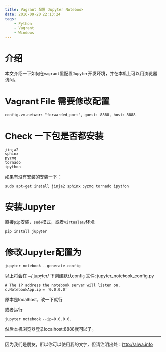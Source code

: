 ```yaml
---
title: Vagrant 配置 Jupyter Notebook
date: 2016-09-20 22:13:24
tags:
    - Python
    - Vagrant
    - Windows
---
```



# 介绍
本文介绍一下如何在`vagrant`里配置`Jupyter`开发环境，并在本机上可以用浏览器访问。

<!--more-->
# Vagrant File 需要修改配置
```
config.vm.network "forwarded_port", guest: 8888, host: 8888
```

# Check 一下包是否都安装
```
jinja2
sphinx
pyzmq
tornado
ipython
```
如果有没有安装的安装一下：
```
sudo apt-get install jinja2 sphinx pyzmq tornado ipython
```

# 安装Jupyter
直接`pip`安装，`sudo`模式，或者`virtualenv`环境
```
pip install jupyter
```
# 修改Jupyter配置为
```
jupyter notebook --generate-config
```
以上将会在 ~/.jupyter/ 下创建默认config 文件: jupyter_notebook_config.py
```
# The IP address the notebook server will listen on.
c.NotebookApp.ip = '0.0.0.0'
```

原本是localhost，改一下就行

或者运行
```
jupyter notebook --ip=0.0.0.0.
```
然后本机浏览器登录localhost:8888就可以了。

----

因为我们是朋友，所以你可以使用我的文字，但请注明出处：http://alwa.info
